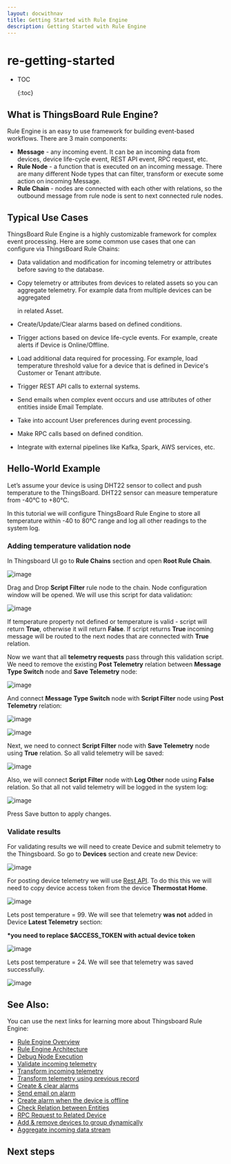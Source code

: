 ```yaml
---
layout: docwithnav
title: Getting Started with Rule Engine
description: Getting Started with Rule Engine
---
```


# re-getting-started

* TOC

  {:toc}

## What is ThingsBoard Rule Engine?

Rule Engine is an easy to use framework for building event-based workflows. There are 3 main components:

* **Message** - any incoming event. It can be an incoming data from devices, device life-cycle event, REST API event, RPC request, etc.
* **Rule Node** - a function that is executed on an incoming message. There are many different Node types that can filter, transform or execute some action on incoming Message. 
* **Rule Chain** - nodes are connected with each other with relations, so the outbound message from rule node is sent to next connected rule nodes.

## Typical Use Cases

ThingsBoard Rule Engine is a highly customizable framework for complex event processing. Here are some common use cases that one can configure via ThingsBoard Rule Chains:

* Data validation and modification for incoming telemetry or attributes before saving to the database.
* Copy telemetry or attributes from devices to related assets so you can aggregate telemetry. For example data from multiple devices can be aggregated

  in related Asset.

* Create/Update/Clear alarms based on defined conditions.
* Trigger actions based on device life-cycle events. For example, create alerts if Device is Online/Offline.
* Load additional data required for processing. For example, load temperature threshold value for a device that is defined in Device's Customer or Tenant attribute.
* Trigger REST API calls to external systems.
* Send emails when complex event occurs and use attributes of other entities inside Email Template.
* Take into account User preferences during event processing.
* Make RPC calls based on defined condition.
* Integrate with external pipelines like Kafka, Spark, AWS services, etc.

## Hello-World Example

Let’s assume your device is using DHT22 sensor to collect and push temperature to the ThingsBoard. DHT22 sensor can measure temperature from -40°C to +80°C.

In this tutorial we will configure ThingsBoard Rule Engine to store all temperature within -40 to 80°C range and log all other readings to the system log.

### Adding temperature validation node

In Thingsboard UI go to **Rule Chains** section and open **Root Rule Chain**.

![image](../../../.gitbook/assets/initial-root-chain.png)

Drag and Drop **Script Filter** rule node to the chain. Node configuration window will be opened. We will use this script for data validation:

![image](../../../.gitbook/assets/script-config.png)

If temperature property not defined or temperature is valid - script will return **True**, otherwise it will return **False**. If script returns **True** incoming message will be routed to the next nodes that are connected with **True** relation.

Now we want that all **telemetry requests** pass through this validation script. We need to remove the existing **Post Telemetry** relation between **Message Type Switch** node and **Save Telemetry** node:

![image](../../../.gitbook/assets/remove-relation.png)

And connect **Message Type Switch** node with **Script Filter** node using **Post Telemetry** relation:

![image](../../../.gitbook/assets/realtion-window.png)

![image](../../../.gitbook/assets/connect-script.png)

Next, we need to connect **Script Filter** node with **Save Telemetry** node using **True** relation. So all valid telemetry will be saved:

![image](../../../.gitbook/assets/script-to-save.png)

Also, we will connect **Script Filter** node with **Log Other** node using **False** relation. So that all not valid telemetry will be logged in the system log:

![image](../../../.gitbook/assets/false-log.png)

Press Save button to apply changes.

### Validate results

For validating results we will need to create Device and submit telemetry to the Thingsboard. So go to **Devices** section and create new Device:

![image](../../../.gitbook/assets/create-device.png)

For posting device telemetry we will use [Rest API](https://github.com/caoyingde/thingsboard.github.io/tree/9437083b88083a9b2563248432cbbe460867fbaf/docs/reference/http-api/README.md#telemetry-upload-api). To do this this we will need to copy device access token from the device **Thermostat Home**.

![image](../../../.gitbook/assets/copy-access-token.png)

Lets post temperature = 99. We will see that telemetry **was not** added in Device **Latest Telemetry** section:

**\*you need to replace $ACCESS\_TOKEN with actual device token**

![image](../../../.gitbook/assets/empty-telemetry.png)

Lets post temperature = 24. We will see that telemetry was saved successfully.

![image](../../../.gitbook/assets/saved-ok.png)

## See Also:

You can use the next links for learning more about Thingsboard Rule Engine:

* [Rule Engine Overview](https://github.com/caoyingde/thingsboard.github.io/tree/9437083b88083a9b2563248432cbbe460867fbaf/docs/user-guide/rule-engine-2-0/overview/README.md)
* [Rule Engine Architecture](https://github.com/caoyingde/thingsboard.github.io/tree/9437083b88083a9b2563248432cbbe460867fbaf/docs/user-guide/rule-engine-2-0/architecture/README.md)
* [Debug Node Execution](https://github.com/caoyingde/thingsboard.github.io/tree/9437083b88083a9b2563248432cbbe460867fbaf/docs/user-guide/rule-engine-2-0/overview/README.md#debugging)
* [Validate incoming telemetry](https://github.com/caoyingde/thingsboard.github.io/tree/9437083b88083a9b2563248432cbbe460867fbaf/docs/user-guide/rule-engine-2-0/tutorials/validate-incoming-telemetry/README.md)
* [Transform incoming telemetry](https://github.com/caoyingde/thingsboard.github.io/tree/9437083b88083a9b2563248432cbbe460867fbaf/docs/user-guide/rule-engine-2-0/tutorials/transform-incoming-telemetry/README.md)
* [Transform telemetry using previous record](https://github.com/caoyingde/thingsboard.github.io/tree/9437083b88083a9b2563248432cbbe460867fbaf/docs/user-guide/rule-engine-2-0/tutorials/transform-telemetry-using-previous-record/README.md)
* [Create & clear alarms](https://github.com/caoyingde/thingsboard.github.io/tree/9437083b88083a9b2563248432cbbe460867fbaf/docs/user-guide/rule-engine-2-0/tutorials/create-clear-alarms/README.md)
* [Send email on alarm](https://github.com/caoyingde/thingsboard.github.io/tree/9437083b88083a9b2563248432cbbe460867fbaf/docs/user-guide/rule-engine-2-0/tutorials/send-email/README.md)
* [Create alarm when the device is offline](https://github.com/caoyingde/thingsboard.github.io/tree/9437083b88083a9b2563248432cbbe460867fbaf/docs/user-guide/rule-engine-2-0/tutorials/create-inactivity-alarm/README.md)
* [Check Relation between Entities](https://github.com/caoyingde/thingsboard.github.io/tree/9437083b88083a9b2563248432cbbe460867fbaf/docs/user-guide/rule-engine-2-0/tutorials/check-relation-tutorial/README.md)
* [RPC Request to Related Device](https://github.com/caoyingde/thingsboard.github.io/tree/9437083b88083a9b2563248432cbbe460867fbaf/docs/user-guide/rule-engine-2-0/tutorials/rpc-request-tutorial/README.md)
* [Add & remove devices to group dynamically](https://github.com/caoyingde/thingsboard.github.io/tree/9437083b88083a9b2563248432cbbe460867fbaf/docs/user-guide/rule-engine-2-0/tutorials/add-devices-to-group/README.md)
* [Aggregate incoming data stream](https://github.com/caoyingde/thingsboard.github.io/tree/9437083b88083a9b2563248432cbbe460867fbaf/docs/user-guide/rule-engine-2-0/tutorials/aggregate-incoming-data-stream/README.md)

## Next steps

